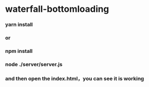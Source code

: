 # waterfall-bottomloading
### yarn install
### or
### npm install
### node ./server/server.js
### and then open the index.html，you can see it is working
